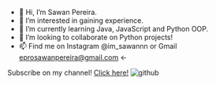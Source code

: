 - 👋 Hi, I’m Sawan Pereira.
- 👀 I’m interested in gaining experience.
- 🌱 I’m currently learning Java, JavaScript and Python OOP.
- 💞️ I’m looking to collaborate on Python projects!
- 📫 Find me on Instagram @im_sawannn or Gmail eprosawanpereira@gmail.com <-

<!---
sawandev/sawandev is a ✨ special ✨ repository because its `README.md` (this file) appears on your GitHub profile.
You can click the Preview link to take a look at your changes.
--->

Subscribe on my channel! [Click here!](https://www.youtube.com/channel/UC1YBBHxCuqkmqrm1Xjv6F0g)
![github](https://user-images.githubusercontent.com/84553686/120910309-3c878900-c654-11eb-9c7f-036a78b3a37f.png)
